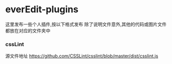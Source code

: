 # everEdit-plugins
这里发布一些个人插件,按以下格式发布
除了说明文件意外,其他的代码或图片文件都放在对应的文件夹中

### cssLint
源文件地址 https://github.com/CSSLint/csslint/blob/master/dist/csslint.js

